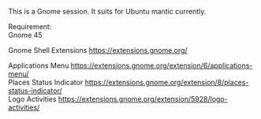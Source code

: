 This is a Gnome session. It suits for Ubuntu mantic currently.   

Requirement:    
Gnome 45    
    
Gnome Shell Extensions https://extensions.gnome.org/    
    
Applications Menu https://extensions.gnome.org/extension/6/applications-menu/    
Places Status Indicator  https://extensions.gnome.org/extension/8/places-status-indicator/    
Logo Activities https://extensions.gnome.org/extension/5928/logo-activities/    
